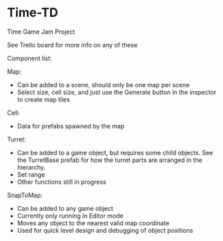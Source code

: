 # Time-TD
Time Game Jam Project

See Trello board for more info on any of these

Component list:

Map:
- Can be added to a scene, should only be one map per scene
- Select size, cell size, and just use the Generate button in the inspector to create map tiles

Cell:
- Data for prefabs spawned by the map

Turret:
- Can be added to a game object, but requires some child objects. See the TurretBase prefab for how the turret parts are arranged in the hierarchy.
- Set range
- Other functions still in progress

SnapToMap:
- Can be added to any game object
- Currently only running in Editor mode
- Moves any object to the nearest valid map coordinate
- Used for quick level design and debugging of object positions
